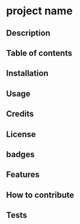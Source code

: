 # project name
## Description


## Table of contents


## Installation

## Usage

## Credits

## License

## badges

## Features

## How to contribute

## Tests



